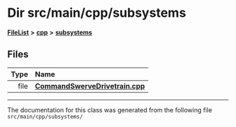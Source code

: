 

# Dir src/main/cpp/subsystems



[**FileList**](files.md) **>** [**cpp**](dir_fdf2b31f12d3ebb2f617242d0514024b.md) **>** [**subsystems**](dir_2a59f1b00facdb43e21fc1c516c8806d.md)












## Files

| Type | Name |
| ---: | :--- |
| file | [**CommandSwerveDrivetrain.cpp**](CommandSwerveDrivetrain_8cpp.md) <br> |



























































------------------------------
The documentation for this class was generated from the following file `src/main/cpp/subsystems/`

